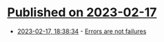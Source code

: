 # [Published on 2023-02-17](index.md)

* [2023-02-17, 18:38:34](https://news.ycombinator.com/item?id=34838567) - [Errors are not failures](https://blog.charliemeyer.co/errors-are-not-failures/)

